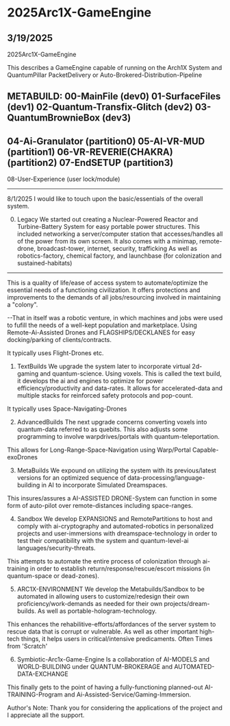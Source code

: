 # 2025Arc1X-GameEngine

3/19/2025
-
2025Arc1X-GameEngine

This describes a GameEngine capable of running on the Arch1X System and QuantumPillar PacketDelivery or Auto-Brokered-Distribution-Pipeline

METABUILD:
00-MainFile (dev0)
01-SurfaceFiles (dev1)
02-Quantum-Transfix-Glitch (dev2)
03-QuantumBrownieBox (dev3)
---
04-Ai-Granulator (partition0)
05-AI-VR-MUD (partition1)
06-VR-REVERIE(CHAKRA) (partition2)
07-EndSETUP (partition3)
---
08-User-Experience (user lock/module)

---

8/1/2025
I would like to touch upon the basic/essentials of the overall system.

0) Legacy
We started out creating a Nuclear-Powered Reactor and Turbine-Battery System for easy portable power structures.
This included networking a server/computer station that accesses/handles all of the power from its own screen.
It also comes with a minimap, remote-drone, broadcast-tower, internet, security, trafficking
As well as robotics-factory, chemical factory, and launchbase (for colonization and sustained-habitats)
---
This is a quality of life/ease of access system to automate/optimize the essential needs of a functioning civilization.
It offers protections and improvements to the demands of all jobs/resourcing involved in maintaining a "colony".

--That in itself was a robotic venture, in which machines and jobs were used to fufill the needs of a well-kept population and marketplace. Using Remote-Ai-Assisted Drones and FLAGSHIPS/DECKLANES for easy docking/parking of clients/contracts.

It typically uses Flight-Drones etc.

1) TextBuilds
We upgrade the system later to incorporate virtual 2d-gaming and quantum-science. Using voxels.
This is called the text build, it develops the ai and engines to optimize for power efficiency/productivity and data-rates. It allows for accelerated-data and multiple stacks for reinforced safety protocols and pop-count.

It typically uses Space-Navigating-Drones

2) AdvancedBuilds
The next upgrade concerns converting voxels into quantum-data referred to as quebits. This also adjusts some programming to involve warpdrives/portals with quantum-teleportation.

This allows for Long-Range-Space-Navigation using Warp/Portal Capable-exoDrones

3) MetaBuilds
We expound on utilizing the system with its previous/latest versions for an optimized sequence of data-processing/language-building in AI to incorporate Simulated Dreamspaces.

This insures/assures a AI-ASSISTED DRONE-System can function in some form of auto-pilot over remote-distances including space-ranges.

4) Sandbox
We develop EXPANSIONS and RemotePartitions to host and comply with ai-cryptography and automated-robotics in personalized projects and user-immersions with dreamspace-technology in order to test their compatibility with the system and quantum-level-ai languages/security-threats.

This attempts to automate the entire process of colonization through ai-training in order to establish return/response/rescue/escort missions (in quantum-space or dead-zones).

5) ARC1X-ENVIRONMENT
We develop the Metabuilds/Sandbox to be automated in allowing users to customize/redesign their own proficiency/work-demands as needed for their own projects/dream-builds. As well as portable-hologram-technology.

This enhances the rehabilitive-efforts/affordances of the server system to rescue data that is corrupt or vulnerable. As well as other important high-tech things, it helps users in critical/intensive predicaments. Often Times from 'Scratch'

6) Symbiotic-Arc1x-Game-Engine
Is a collaboration of AI-MODELS and WORLD-BUILDING under QUANTUM-BROKERAGE and AUTOMATED-DATA-EXCHANGE

This finally gets to the point of having a fully-functioning planned-out AI-TRAINING-Program and Ai-Assisted-Service/Gaming-Immersion.

Author's Note: Thank you for considering the applications of the project and I appreciate all the support.
